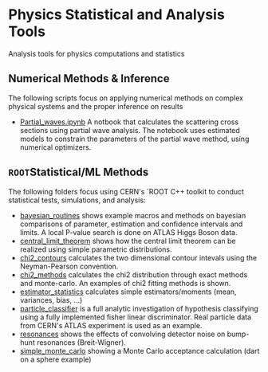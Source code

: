 # Physics Statistical and Analysis Tools

Analysis tools for physics computations and statistics

## Numerical Methods & Inference
The following scripts focus on applying numerical methods on complex physical systems and the proper inference on results
- [Partial_waves.ipynb](Partial_waves.ipynb) A notbook that calculates the scattering cross sections using partial wave analysis. The notebook uses estimated models to constrain the parameters of the partial wave method, using numerical optimizers.

## `ROOT`Statistical/ML Methods

The following folders focus using CERN's `ROOT C++ toolkit to conduct statistical tests, simulations, and analysis:

- [bayesian_routines](bayesian_routines/) shows example macros and methods on bayesian comparisons of parameter,
estimation and confidence intervals and limits. A local P-value search is done on ATLAS Higgs Boson data.
- [central_limit_theorem](central_limit_theorem/) shows how the central limit theorem can be realized using simple
parametric distributions.
- [chi2_contours](chi2_contours/) calculates the two dimensional contour intevals using the Neyman-Pearson convention.
- [chi2_methods](chi2_methods/) calculates the chi2 distribution through exact methods and monte-carlo. An examples of chi2 fitting methods is shown.
- [estimator_statistics](estimator_statistics/) calculates simple estimators/moments (mean, variances, bias, ...)
- [particle_classifier](particle_classifier/) is a full analytic investigation of hypothesis classifying using a fully implemented fisher linear discriminator. Real particle data from CERN's ATLAS experiment is used as an example.
- [resonances](resonances/) shows the effects of convolving detector noise on bump-hunt resonances (Breit-Wigner).
- [simple_monte_carlo](simple_monte_carlo/) showing a Monte Carlo acceptance calculation (dart on a sphere example)

